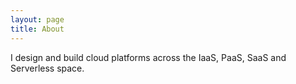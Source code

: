 ```yaml
---
layout: page
title: About
---
```


I design and build cloud platforms across the IaaS, PaaS, SaaS and Serverless space.
